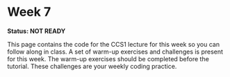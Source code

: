 # Week 7

**Status: NOT READY**

This page contains the code for the CCS1 lecture for this week so you can follow along in class. A set of warm-up exercises and challenges is present for this week. The warm-up exercises should be completed before the tutorial. These challenges are your weekly coding practice.